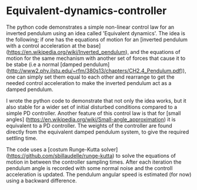 # Equivalent-dynamics-controller
The python code demonstrates a simple non-linear control law for an inverted pendulum using an idea called 'Equivalent dynamics'. The idea is the following; if one has the equations of motion for an [inverted pendulum with a control acceleration at the base] (https://en.wikipedia.org/wiki/Inverted_pendulum), and the equations of motion for the same mechanism with another set of forces that cause it to be stabe (i.e a normal [damped pendulum] (http://www2.phy.ilstu.edu/~rfm/380s13/chapters/CH2.4_Pendulum.pdf)), one can simply set them equal to each other and rearrange to get the needed control acceleration to make the inverted pendulum act as a damped pendulum.

I wrote the python code to demonstrate that not only the idea works, but it also stable for a wider set of initial disturbed conditions compared to a simple PD controller. Another feature of this control law is that for [small angles] (https://en.wikipedia.org/wiki/Small-angle_approximation) it is equivalent to a PD controller. The weights of the controller are found directly from the equivalent damped pendulum system, to give the required settling time.

The code uses a [costum Runge-Kutta solver] (https://github.com/sbillaudelle/runge-kutta) to solve the equations of motion in between the controller sampling times. After each iteration the pendulum angle is recorded with some normal noise and the controll acceleration is updated. The pendulum angular speed is estimated (for now) using a backward difference.
